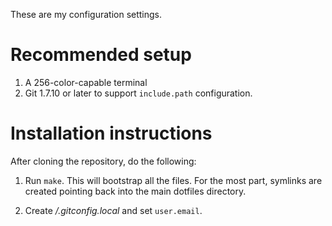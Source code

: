 These are my configuration settings.

# Recommended setup

1. A 256-color-capable terminal
2. Git 1.7.10 or later to support `include.path` configuration.

# Installation instructions

After cloning the repository, do the following:

1. Run `make`. This will bootstrap all the files. For the most part, symlinks
   are created pointing back into the main dotfiles directory.

2. Create */.gitconfig.local* and set `user.email`.
